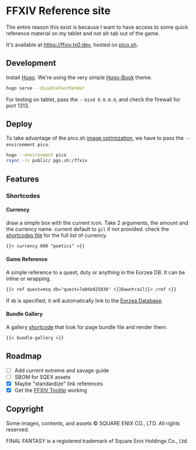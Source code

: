 # FFXIV Reference site

The entire reason this exist is because I want to have access to some quick reference material on my tablet and not alt-tab out of the game.

It's available at https://ffxiv.tx0.dev, hosted on [pico.sh](https://pico.sh/).

## Development

Install [Hugo](https://gohugo.io/).
We're using the very simple [Hugo-Book](https://github.com/alex-shpak/hugo-book) theme.

```sh
hugo serve --disableFastRender
```

For testing on tablet, pass the `--bind 0.0.0.0`, and check the firewall for port 1313.

## Deploy

To take advantage of the pico.sh [image optimization](https://pico.sh/images#image-manipulation), we have to pass the `--environment pico`.

```sh
hugo --environment pico
rsync -rv public/ pgs.sh:/ffxiv
```
## Features

### Shortcodes

#### Currency

draw a simple box with the current icon. Take 2 arguments, the amount and the currency name. current default to `gil` if not provided. check the [shortcodes file](layouts/shortcodes/currency.html) for the full list of currency.

```markdown
{{< currency 000 "poetics" >}}
```

#### Game Reference

A simple reference to a quest, duty or anything in the Eorzea DB. It can be inline or wrapping.

```markdown
{{< ref quest=msq db="quest=7a0da925036" >}}Dawntrail{{< /ref >}}
```
If `db` is specified, it will automatically link to the [Eorzea Database](https://eu.finalfantasyxiv.com/lodestone/playguide/db/).

#### Bundle Gallery

A gallery [shortcode](layouts/shortcodes/bundle-gallery.html) that look for page bundle file and render them.

```markdown
{{< bundle-gallery >}}
```

## Roadmap

- [ ] Add current extreme and savage guide
- [ ] SBOM for SQEX assets
- [x] Maybe "standardize" link references
- [x] Get the [FFXIV Tooltip](https://eu.finalfantasyxiv.com/lodestone/special/fankit/tooltip/) working

## Copyright

Some images, contents, and assets © SQUARE ENIX CO., LTD. All rights reserved.

FINAL FANTASY is a registered trademark of Square Enix Holdings Co., Ltd.
